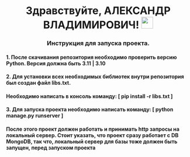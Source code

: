 <h1 align="center">Здравствуйте, АЛЕКСАНДР ВЛАДИМИРОВИЧ!</a> 
<img src="https://github.com/blackcater/blackcater/raw/main/images/Hi.gif" height="32"/></h1>
<h3 align="center">Инструкция для запуска проекта.</h3>


<h4 align="left">1. После скачивания репозитория необходимо проверить версию Python. Версия должна быть 3.11 | 3.10</h3>

<h4 align="left">2. Для установки всех необходимых библиотек внутри репозитория был создан файл libs.txt.</h4>

<h4 align="left">Необходимо написать в консоль команду:      [ pip install -r libs.txt ]</h4>

<h4 align="left">3. Для запуска проекта необходимо написать команду:        [ python manage.py runserver ]</h4>

<h4 align="left">После этого проект должен работать и принимать http запросы на локальный сервер. Стоит указать, что проект сразу работает с DB MongoDB, так что, локальный сервер для базы тоже должен быть запущен, перед запуском проекта</h4>
